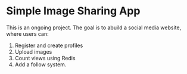 # Simple Image Sharing App

This is an ongoing project. The goal is to abuild a social media website, where users can:
1. Register and create profiles
2. Upload images
3. Count views using Redis
4. Add a follow system.
